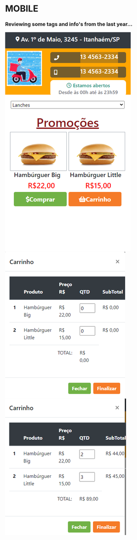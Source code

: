 # MOBILE

### Reviewing some tags and info's from the last year...

![](img/Done.png)
![](img/modal.png)
![](img/modal.working.png)